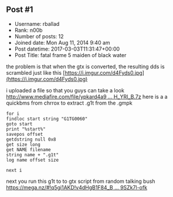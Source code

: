 ## Post #1
- Username: rballad
- Rank: n00b
- Number of posts: 12
- Joined date: Mon Aug 11, 2014 9:40 am
- Post datetime: 2017-03-03T11:31:47+00:00
- Post Title: fatal frame 5 maiden of black water

the  problem is that when  the gtx  is converted, the resulting dds is scrambled just like this
[https://i.imgur.com/d4Fyds0.jpg](https://i.imgur.com/d4Fyds0.jpg)

i uploaded a file so that you guys can  take a look
[http://www.mediafire.com/file/ypkard4a9 ... H_YRI_B.7z](http://www.mediafire.com/file/ypkard4a994blkp/H_YRI_B.7z)
here is a  a quickbms  from chrrox to extract .g1t  from the .gmpk 


```
for i
findloc start string "G1TG0060"
goto start
print "%start%"
savepos offset
getdstring null 0x8
get size long
get NAME filename
string name + ".g1t"
log name offset size

next i
```


next you run this g1t to to gtx script from random talking bush 
[https://mega.nz/#!q5gi1AKD!v4dHgB1F84_B ... 9SZk7l-ofk](https://mega.nz/#!q5gi1AKD!v4dHgB1F84_BnT6owg-t-wybGauwwFXA59SZk7l-ofk)
